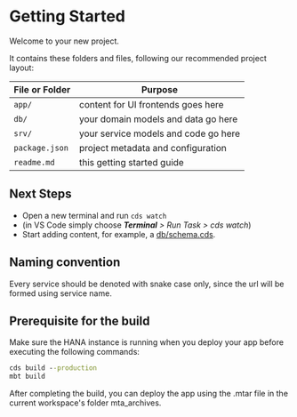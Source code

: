 # Getting Started

Welcome to your new project.

It contains these folders and files, following our recommended project layout:

File or Folder | Purpose
---------|----------
`app/` | content for UI frontends goes here
`db/` | your domain models and data go here
`srv/` | your service models and code go here
`package.json` | project metadata and configuration
`readme.md` | this getting started guide


## Next Steps

- Open a new terminal and run `cds watch`
- (in VS Code simply choose _**Terminal** > Run Task > cds watch_)
- Start adding content, for example, a [db/schema.cds](db/schema.cds).

## Naming convention
Every service should be denoted with snake case only, since the url will be formed using service name.

## Prerequisite for the build
Make sure the HANA instance is running when you deploy your app
before executing the following commands: 
```cmd
cds build --production
mbt build
```
After completing the build, you can deploy the app using the .mtar file in the current workspace's folder mta_archives.



